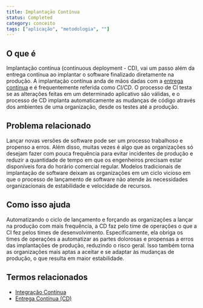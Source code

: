 ```yaml
---
title: Implantaçāo Contínua
status: Completed 
category: conceito
tags: ["aplicação", "metodologia", ""]
---
```


## O que é

Implantação contínua (continuous deployment - CD), vai um passo além da entrega contínua ao implantar o software finalizado diretamente na produção. A implantação contínua anda de mãos dadas com a [entrega contínua](/pt-br/continuous-integration/) e é frequentemente referida como _CI/CD_. O processo de CI testa se as alterações feitas em um determinado aplicativo são válidas, e o processo de CD implanta automaticamente as mudanças de código através dos ambientes de uma organização, desde os testes até a produção.

## Problema relacionado

Lançar novas versões de software pode ser um processo trabalhoso e propenso a erros. Além disso, muitas vezes é algo que as organizações só desejam fazer com pouca frequência para evitar incidentes de produção e reduzir a quantidade de tempo em que os engenheiros precisam estar disponíveis fora do horário comercial regular. Modelos tradicionais de implantação de software deixam as organizações em um ciclo vicioso em que o processo de lançamento de software não atende às necessidades organizacionais de estabilidade e velocidade de recursos.

## Como isso ajuda

Automatizando o ciclo de lançamento e forçando as organizações a lançar na produção com mais frequência, a CD faz pelo time de operações o que a CI fez pelos times de desenvolvimento. Especificamente, ela obriga os times de operações a automatizar as partes dolorosas e propensas a erros das implantações de produção, reduzindo o risco geral. Isso também torna as organizações mais aptas a aceitar e se adaptar às mudanças de produção, o que resulta em maior estabilidade. 

## Termos relacionados

* [Integração Contínua](/pt-br/continuous-integration/)
* [Entrega Contínua (CD)](/pt-br/continuous-delivery/)